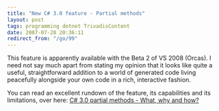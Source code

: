 ```yaml
---
title: "New C# 3.0 feature - Partial methods"
layout: post
tags: programming dotnet TrivadisContent
date: 2007-07-28 20:36:11
redirect_from: "/go/99"
---
```


This feature is apparently available with the Beta 2 of VS 2008 (Orcas). I need not say much apart from stating my opinion that it looks like quite a useful, straightforward addition to a world of generated code living peacefully alongside your own code in a rich, interactive fashion.

You can read an excellent rundown of the feature, its capabilities and its limitations, over here:  [C# 3.0 partial methods - What, why and how?](http://community.bartdesmet.net/blogs/bart/archive/2007/07/28/c-3-0-partial-methods-what-why-and-how.aspx)